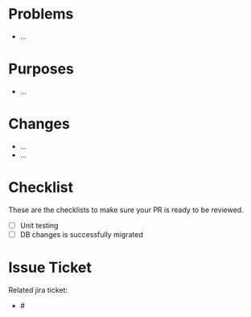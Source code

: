 # Problems
<!--- What problems do you want to solve -->
<!--- Ex: API get product list takes long time -->
- ...

# Purposes
<!--- Solutions to be used to solve the problems -->
<!--- Ex: Add mechanism using Redis -->
- ...

# Changes
<!--- Please describe the changes or the solution here -->
<!--- Ex: Call redis inside get product handler function, before querying to database -->
- ...
- ...

# Checklist
These are the checklists to make sure your PR is ready to be reviewed.
- [ ] Unit testing
- [ ] DB changes is successfully migrated

# Issue Ticket
Related jira ticket: 
- #<!--- Issue number -->
